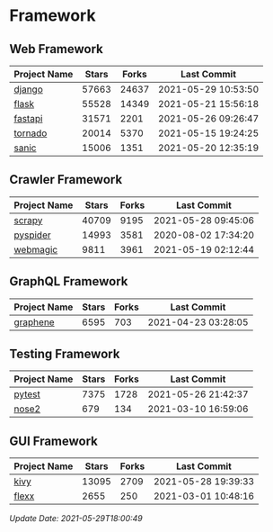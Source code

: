 # Framework

## Web Framework
| Project Name | Stars | Forks | Last Commit |
| ------------ | ----- | ----- | ----------- |
| [django](https://github.com/django/django) | 57663 | 24637 | 2021-05-29 10:53:50 |
| [flask](https://github.com/pallets/flask) | 55528 | 14349 | 2021-05-21 15:56:18 |
| [fastapi](https://github.com/tiangolo/fastapi) | 31571 | 2201 | 2021-05-26 09:26:47 |
| [tornado](https://github.com/tornadoweb/tornado) | 20014 | 5370 | 2021-05-15 19:24:25 |
| [sanic](https://github.com/sanic-org/sanic) | 15006 | 1351 | 2021-05-20 12:35:19 |

## Crawler Framework
| Project Name | Stars | Forks | Last Commit |
| ------------ | ----- | ----- | ----------- |
| [scrapy](https://github.com/scrapy/scrapy) | 40709 | 9195 | 2021-05-28 09:45:06 |
| [pyspider](https://github.com/binux/pyspider) | 14993 | 3581 | 2020-08-02 17:34:20 |
| [webmagic](https://github.com/code4craft/webmagic) | 9811 | 3961 | 2021-05-19 02:12:44 |

## GraphQL Framework
| Project Name | Stars | Forks | Last Commit |
| ------------ | ----- | ----- | ----------- |
| [graphene](https://github.com/graphql-python/graphene) | 6595 | 703 | 2021-04-23 03:28:05 |

## Testing Framework
| Project Name | Stars | Forks | Last Commit |
| ------------ | ----- | ----- | ----------- |
| [pytest](https://github.com/pytest-dev/pytest) | 7375 | 1728 | 2021-05-26 21:42:37 |
| [nose2](https://github.com/nose-devs/nose2) | 679 | 134 | 2021-03-10 16:59:06 |

## GUI Framework
| Project Name | Stars | Forks | Last Commit |
| ------------ | ----- | ----- | ----------- |
| [kivy](https://github.com/kivy/kivy) | 13095 | 2709 | 2021-05-28 19:39:33 |
| [flexx](https://github.com/flexxui/flexx) | 2655 | 250 | 2021-03-01 10:48:16 |

*Update Date: 2021-05-29T18:00:49*